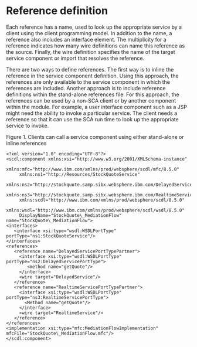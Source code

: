 <!-- image -->

# Reference definition

Each reference has a name, used to look up the appropriate service by a client using the client
programming model. In addition to the name, a reference also includes an interface element. The
multiplicity for a reference indicates how many wire definitions can name this reference as the
source. Finally, the wire definition specifies the name of the target service component or import
that resolves the reference.

There are two ways to define references. The first way is to inline the reference in the service
component definition. Using this approach, the references are only available to the service
component in which the references are included. Another approach is to include reference definitions
within the stand-alone references file. For this approach, the references can be used by a non-SCA
client or by another component within the module. For example, a user interface component such as a
JSP might need the ability to invoke a particular service. The client needs a reference so that it
can use the SCA run time to look up the appropriate service to invoke.

Figure 1. Clients can call a service component using either stand-alone or inline references

<!-- image -->

```
<?xml version="1.0" encoding="UTF-8"?>
<scdl:component xmlns:xsi="http://www.w3.org/2001/XMLSchema-instance"      
     xmlns:mfc="http://www.ibm.com/xmlns/prod/websphere/scdl/mfc/8.5.0"  	
     xmlns:ns1="http://Resources/StockQuoteService"  	
     xmlns:ns2="http://stockquote.samp.sibx.websphere.ibm.com/DelayedService/"  	
     xmlns:ns3="http://stockquote.samp.sibx.websphere.ibm.com/RealtimeService/"  	
     xmlns:scdl="http://www.ibm.com/xmlns/prod/websphere/scdl/8.5.0"  	
     xmlns:wsdl="http://www.ibm.com/xmlns/prod/websphere/scdl/wsdl/8.5.0"  	
     DisplayName="StockQuote\_MediationFlow" name="StockQuote\_MediationFlow">   
<interfaces>      
   <interface xsi:type="wsdl:WSDLPortType" portType="ns1:StockQuoteService"/>   
</interfaces>   
<references>    
   <reference name="DelayedServicePortTypePartner">     
     <interface xsi:type="wsdl:WSDLPortType" portType="ns2:DelayedServicePortType">         
        <method name="getQuote"/>      
     </interface>      
     <wire target="DelayedService"/>   
   </reference>     
   <reference name="RealtimeServicePortTypePartner">       
     <interface xsi:type="wsdl:WSDLPortType" portType="ns3:RealtimeServicePortType">         
       <Method name="getQuote"/>      
     </interface>       
     <wire target="RealtimeService"/>     
   </reference>   
</references>   
<implementation xsi:type="mfc:MediationFlowImplementation" mfcFile="StockQuote\_MediationFlow.mfc"/>
</scdl:component>
```
